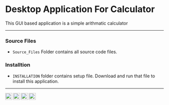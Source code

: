 # Desktop Application For Calculator
This GUI based application is a simple arithmatic calculator 

------------------------
### Source Files
- <code>Source_Files</code> Folder contains all source code files.

### Installtion
- <code>INSTALLATION</code> folder contains setup file. Download and run that file to install this application.

----------------------

<a href="https://www.linkedin.com/in/myb1">
  <img align="left"  width="22px" src="https://img.icons8.com/external-justicon-flat-justicon/64/000000/external-linkedin-social-media-justicon-flat-justicon.png" />
<a href="https://github.com/myasirbabar">
  <img align="left" width="22px" src="https://img.icons8.com/color-glass/48/000000/github.png" />
</a>
<a href="https://www.instagram.com/muhammadyasir_babar/">
  <img align="left" width="22px" src="https://img.icons8.com/fluency/48/000000/instagram-new.png" />
</a>
<a href="https://www.facebook.com/muhammadyasir.babar/">
  <img align="left" width="22px" src="https://img.icons8.com/color/144/000000/facebook-new.png" />
</a>
